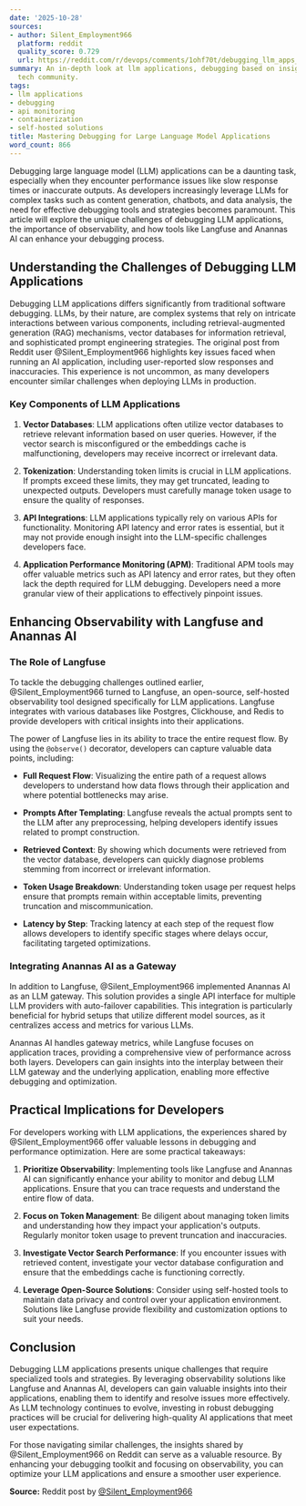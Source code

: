 ```yaml
---
date: '2025-10-28'
sources:
- author: Silent_Employment966
  platform: reddit
  quality_score: 0.729
  url: https://reddit.com/r/devops/comments/1ohf70t/debugging_llm_apps_in_production_was_harder_than/
summary: An in-depth look at llm applications, debugging based on insights from the
  tech community.
tags:
- llm applications
- debugging
- api monitoring
- containerization
- self-hosted solutions
title: Mastering Debugging for Large Language Model Applications
word_count: 866
---
```


Debugging large language model (LLM) applications can be a daunting task, especially when they encounter performance issues like slow response times or inaccurate outputs. As developers increasingly leverage LLMs for complex tasks such as content generation, chatbots, and data analysis, the need for effective debugging tools and strategies becomes paramount. This article will explore the unique challenges of debugging LLM applications, the importance of observability, and how tools like Langfuse and Anannas AI can enhance your debugging process.

## Understanding the Challenges of Debugging LLM Applications

Debugging LLM applications differs significantly from traditional software debugging. LLMs, by their nature, are complex systems that rely on intricate interactions between various components, including retrieval-augmented generation (RAG) mechanisms, vector databases for information retrieval, and sophisticated prompt engineering strategies. The original post from Reddit user @Silent_Employment966 highlights key issues faced when running an AI application, including user-reported slow responses and inaccuracies. This experience is not uncommon, as many developers encounter similar challenges when deploying LLMs in production.

### Key Components of LLM Applications

1. **Vector Databases**: LLM applications often utilize vector databases to retrieve relevant information based on user queries. However, if the vector search is misconfigured or the embeddings cache is malfunctioning, developers may receive incorrect or irrelevant data.

2. **Tokenization**: Understanding token limits is crucial in LLM applications. If prompts exceed these limits, they may get truncated, leading to unexpected outputs. Developers must carefully manage token usage to ensure the quality of responses.

3. **API Integrations**: LLM applications typically rely on various APIs for functionality. Monitoring API latency and error rates is essential, but it may not provide enough insight into the LLM-specific challenges developers face.

4. **Application Performance Monitoring (APM)**: Traditional APM tools may offer valuable metrics such as API latency and error rates, but they often lack the depth required for LLM debugging. Developers need a more granular view of their applications to effectively pinpoint issues.

## Enhancing Observability with Langfuse and Anannas AI

### The Role of Langfuse

To tackle the debugging challenges outlined earlier, @Silent_Employment966 turned to Langfuse, an open-source, self-hosted observability tool designed specifically for LLM applications. Langfuse integrates with various databases like Postgres, Clickhouse, and Redis to provide developers with critical insights into their applications.

The power of Langfuse lies in its ability to trace the entire request flow. By using the `@observe()` decorator, developers can capture valuable data points, including:

- **Full Request Flow**: Visualizing the entire path of a request allows developers to understand how data flows through their application and where potential bottlenecks may arise.

- **Prompts After Templating**: Langfuse reveals the actual prompts sent to the LLM after any preprocessing, helping developers identify issues related to prompt construction.

- **Retrieved Context**: By showing which documents were retrieved from the vector database, developers can quickly diagnose problems stemming from incorrect or irrelevant information.

- **Token Usage Breakdown**: Understanding token usage per request helps ensure that prompts remain within acceptable limits, preventing truncation and miscommunication.

- **Latency by Step**: Tracking latency at each step of the request flow allows developers to identify specific stages where delays occur, facilitating targeted optimizations.

### Integrating Anannas AI as a Gateway

In addition to Langfuse, @Silent_Employment966 implemented Anannas AI as an LLM gateway. This solution provides a single API interface for multiple LLM providers with auto-failover capabilities. This integration is particularly beneficial for hybrid setups that utilize different model sources, as it centralizes access and metrics for various LLMs.

Anannas AI handles gateway metrics, while Langfuse focuses on application traces, providing a comprehensive view of performance across both layers. Developers can gain insights into the interplay between their LLM gateway and the underlying application, enabling more effective debugging and optimization.

## Practical Implications for Developers

For developers working with LLM applications, the experiences shared by @Silent_Employment966 offer valuable lessons in debugging and performance optimization. Here are some practical takeaways:

1. **Prioritize Observability**: Implementing tools like Langfuse and Anannas AI can significantly enhance your ability to monitor and debug LLM applications. Ensure that you can trace requests and understand the entire flow of data.

2. **Focus on Token Management**: Be diligent about managing token limits and understanding how they impact your application's outputs. Regularly monitor token usage to prevent truncation and inaccuracies.

3. **Investigate Vector Search Performance**: If you encounter issues with retrieved content, investigate your vector database configuration and ensure that the embeddings cache is functioning correctly.

4. **Leverage Open-Source Solutions**: Consider using self-hosted tools to maintain data privacy and control over your application environment. Solutions like Langfuse provide flexibility and customization options to suit your needs.

## Conclusion

Debugging LLM applications presents unique challenges that require specialized tools and strategies. By leveraging observability solutions like Langfuse and Anannas AI, developers can gain valuable insights into their applications, enabling them to identify and resolve issues more effectively. As LLM technology continues to evolve, investing in robust debugging practices will be crucial for delivering high-quality AI applications that meet user expectations.

For those navigating similar challenges, the insights shared by @Silent_Employment966 on Reddit can serve as a valuable resource. By enhancing your debugging toolkit and focusing on observability, you can optimize your LLM applications and ensure a smoother user experience.

**Source:** Reddit post by [@Silent_Employment966](https://reddit.com/r/devops/comments/1ohf70t/debugging_llm_apps_in_production_was_harder_than/)